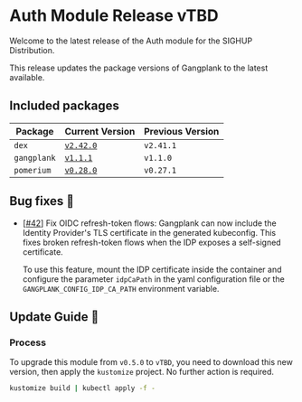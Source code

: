 # Auth Module Release vTBD

Welcome to the latest release of the Auth module for the SIGHUP Distribution.

This release updates the package versions of Gangplank to the latest available.

## Included packages

| Package     | Current Version                                                        | Previous Version |
| ----------- | ---------------------------------------------------------------------- | ---------------- |
| `dex`       | [`v2.42.0`](https://github.com/dexidp/dex/releases/tag/v2.42.0)        | `v2.41.1`        |
| `gangplank` | [`v1.1.1`](https://github.com/sighupio/gangplank/releases/tag/v1.1.1)  | `v1.1.0`         |
| `pomerium`  | [`v0.28.0`](https://github.com/pomerium/pomerium/releases/tag/v0.28.0) | `v0.27.1`        |

## Bug fixes 🐞

- [[#42](https://github.com/sighupio/module-auth/pull/42)] Fix OIDC refresh-token flows: Gangplank can now include the Identity Provider's TLS certificate in the generated kubeconfig.
This fixes broken refresh-token flows when the IDP exposes a self-signed certificate.
  
  To use this feature, mount the IDP certificate inside the container and configure the parameter `idpCaPath` in the yaml configuration file or the `GANGPLANK_CONFIG_IDP_CA_PATH` environment variable.

## Update Guide 🦮

### Process

To upgrade this module from `v0.5.0` to `vTBD`, you need to download this new version, then apply the `kustomize` project. No further action is required.

```bash
kustomize build | kubectl apply -f -
```
